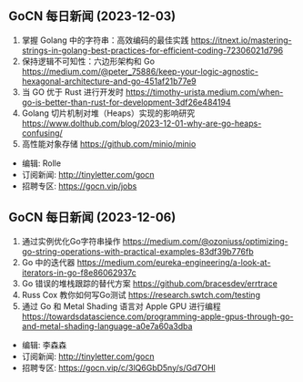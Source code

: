 ## GoCN 每日新闻 (2023-12-03)
1. 掌握 Golang 中的字符串：高效编码的最佳实践 https://itnext.io/mastering-strings-in-golang-best-practices-for-efficient-coding-72306021d796
2. 保持逻辑不可知性：六边形架构和 Go https://medium.com/@peter_75886/keep-your-logic-agnostic-hexagonal-architecture-and-go-451af21b77e9
3. 当 GO 优于 Rust 进行开发时 https://timothy-urista.medium.com/when-go-is-better-than-rust-for-development-3df26e484194
4. Golang 切片机制对堆（Heaps）实现的影响研究 https://www.dolthub.com/blog/2023-12-01-why-are-go-heaps-confusing/
5. 高性能对象存储 https://github.com/minio/minio

- 编辑: Rolle
- 订阅新闻: http://tinyletter.com/gocn
- 招聘专区: https://gocn.vip/jobs 


##  GoCN 每日新闻 (2023-12-06)

1. 通过实例优化Go字符串操作 https://medium.com/@ozoniuss/optimizing-go-string-operations-with-practical-examples-83df39b776fb
2. Go 中的迭代器 https://medium.com/eureka-engineering/a-look-at-iterators-in-go-f8e86062937c
3. Go 错误的堆栈跟踪的替代方案 https://github.com/bracesdev/errtrace
4. Russ Cox 教你如何写Go测试 https://research.swtch.com/testing
5. 通过 Go 和 Metal Shading 语言对 Apple GPU 进行编程 https://towardsdatascience.com/programming-apple-gpus-through-go-and-metal-shading-language-a0e7a60a3dba

- 编辑: 李森森
- 订阅新闻: http://tinyletter.com/gocn
- 招聘专区: https://gocn.vip/c/3lQ6GbD5ny/s/Gd7OHl
